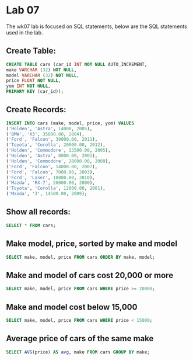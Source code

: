 # Lab 07

The wk07 lab is focused on SQL statements, below are the SQL statements used in the lab.

## Create Table:

```sql
CREATE TABLE cars (car_id INT NOT NULL AUTO_INCREMENT,
make VARCHAR (32) NOT NULL,
model VARCHAR (32) NOT NULL,
price FLOAT NOT NULL,
yom INT NOT NULL, 
PRIMARY KEY (car_id));
```

## Create Records:

```sql
INSERT INTO cars (make, model, price, yom) VALUES
('Holden', 'Astra', 14000, 2005),
('BMW', 'X3', 35000.00, 2004),
('Ford', 'Falcon', 39000.00, 2011),
('Toyota', 'Corolla', 20000.00, 2012),
('Holden', 'Commodore', 13500.00, 2005),
('Holden', 'Astra', 8000.00, 2001),
('Holden', 'Commodore', 28000.00, 2009),
('Ford', 'Falcon', 14000.00, 2007),
('Ford', 'Falcon', 7000.00, 2003),
('Ford', 'Laser', 10000.00, 2010),
('Mazda', 'RX-7', 26000.00, 2000),
('Toyota', 'Corolla', 12000.00, 2001),
('Mazda', '3', 14500.00, 2009);
```

## Show all records:

```sql
SELECT * FROM cars;
```

## Make model, price, sorted by make and model

```sql
SELECT make, model, price FROM cars ORDER BY make, model;
```

## Make and model of cars cost 20,000 or more

```sql
SELECT make, model, price FROM cars WHERE price >= 20000;
```

## Make and model cost below 15,000

```sql
SELECT make, model, price FROM cars WHERE price < 15000;
```

## Average price of cars of the same make

```sql
SELECT AVG(price) AS avg, make FROM cars GROUP BY make;
```
